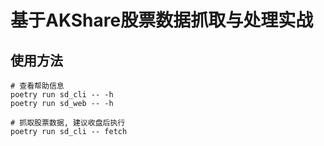# 基于AKShare股票数据抓取与处理实战


## 使用方法

```shell
# 查看帮助信息
poetry run sd_cli -- -h
poetry run sd_web -- -h

# 抓取股票数据, 建议收盘后执行
poetry run sd_cli -- fetch
```

